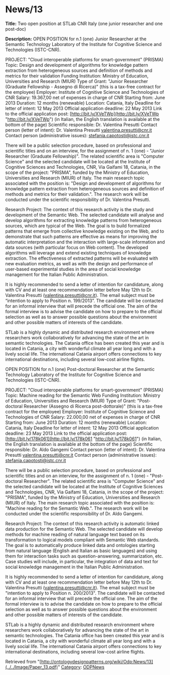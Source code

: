 #  News/13


__Title:__ Two open position at STLab CNR Italy (one junior researcher and one post-doc)


__Description:__ OPEN POSITION for n.1 (one) Junior Researcher at the Semantic Technology Laboratory of the Institute for Cognitive Science and Technologies (ISTC-CNR). 


PROJECT: "Cloud interoperable platforms for smart-government" (PRISMA) 
Topic: Design and development of algorithms for knowledge pattern extraction from heterogeneous sources and definition of methods and metrics for their validation
Funding Institution: Ministry of Education, Universities and Research (MIUR) 
Type of Grant: "Junior Researcher (Graduate Fellowship - Assegno di Ricerca)" (this is a tax-free contract for the employee)
Employer: Institute of Cognitive Science and Technologies of CNR
Salary: 19.367,00 net of expenses in charge of CNR 
Starting from: June 2013
Duration: 12 months (renewable)
Location: Catania, Italy
Deadline for letter of intent: 12 May 2013
Official application deadline: 22 May 2013 
Link to the official application post: [http://bit.ly/XVeTWp](http://bit.ly/XVeTWp "http://bit.ly/XVeTWp") (in Italian, the English translation is available at the bottom of the page)
Scientific responsible: Dr. Valentina Presutti
Contact person (letter of intent): Dr. Valentina Presutti valentina.presutti@cnr.it
Contact person (administrative issues): stefania.capotosti@istc.cnr.it


  

There will be a public selection procedure, based on professional and scientific titles and on an interview, for the assignment of n. 1 (one) - "Junior Researcher (Graduate Fellowship)". The related scientific area is "Computer Science" and the selected candidate will be located at the Institute of Cognitive Sciences and Technologies, CNR, Via Gaifami 18, Catania, in the scope of the project: "PRISMA", funded by the Ministry of Education, Universities and Research (MIUR) of Italy. The main research topic associated with the position is: "Design and development of algorithms for knowledge pattern extraction from heterogeneous sources and definition of methods and metrics for their validation.". The research work will be conducted under the scientific responsibility of Dr. Valentina Presutti.


Research Project: The context of this research activity is the study and development of the Semantic Web. The selected candidate will analyse and develop algorithms for extracting knowledge patterns from heterogeneous sources, which are typical of the Web. The goal is to build formalized patterns that emerge from collective knowledge existing on the Web, and to demonstrate that such patterns are effective as means for improving the automatic interpretation and the interaction with large-scale information and data sources (with particular focus on Web content). The developed algorithms will leverage and extend existing techniques of knowledge extraction. The effectiveness of extracted patterns will be evaluated with new evaluation metrics, as well as with the design and performance of user-based experimental studies in the area of social knowledge management for the Italian Public Administration.


It is highly recommended to send a letter of intention for candidature, along with CV and at least one recommendation letter before May 12th to Dr. Valentina Presutti (valentina.presutti@cnr.it). The email subject must be “intention to apply to Position n. 199/2013”. The candidate will be contacted for an informal interview that will precede the official one. The aim of the formal interview is to advise the candidate on how to prepare to the official selection as well as to answer possible questions about the environment and other possible matters of interests of the candidate.


STLab is a highly dynamic and distributed research environment where researchers work collaboratively for advancing the state of the art in semantic technologies. The Catania office has been created this year and is located in Catania, a city with wonderful climate all year long and with a lively social life. The international Catania airport offers connections to key international destinations, including several low-cost airline flights.


  

OPEN POSITION for n.1 (one) Post-doctoral Researcher at the Semantic Technology Laboratory of the Institute for Cognitive Science and Technologies (ISTC-CNR). 


PROJECT: "Cloud interoperable platforms for smart-government" (PRISMA) 
Topic: Machine reading for the Semantic Web
Funding Institution: Ministry of Education, Universities and Research (MIUR) 
Type of Grant: "Post-doctoral Researcher (Assegno di Ricerca post-dottorale)" (this is a tax-free contract for the employee)
Employer: Institute of Cognitive Science and Technologies of CNR
Salary: 22.000,00 net of expenses in charge of CNR 
Starting from: June 2013
Duration: 12 months (renewable)
Location: Catania, Italy
Deadline for letter of intent: 12 May 2013
Official application deadline: 23 May 2013 
Link to the official application post: [http://bit.ly/178k061](http://bit.ly/178k061 "http://bit.ly/178k061") (in Italian, the English translation is available at the bottom of the page)
Scientific responsible: Dr. Aldo Gangemi
Contact person (letter of intent): Dr. Valentina Presutti valentina.presutti@cnr.it
Contact person (administrative issues): stefania.capotosti@istc.cnr.it


  

There will be a public selection procedure, based on professional and scientific titles and on an interview, for the assignment of n. 1 (one) - "Post-doctoral Researcher". The related scientific area is "Computer Science" and the selected candidate will be located at the Institute of Cognitive Sciences and Technologies, CNR, Via Gaifami 18, Catania, in the scope of the project: "PRISMA", funded by the Ministry of Education, Universities and Research (MIUR) of Italy. The main research topic associated with the position is: "Machine reading for the Semantic Web.". The research work will be conducted under the scientific responsibility of Dr. Aldo Gangemi.


Research Project: The context of this research activity is automatic linked data production for the Semantic Web. The selected candidate will develop methods for machine reading of natural language text based on its transformation to logical models compliant with Semantic Web standards. The goal is to automatically produce linked data and ontologies starting from natural language (English and Italian as basic languages) and using them for interaction tasks such as question-answering, summarization, etc. Case studies will include, in particular, the integration of data and text for social knowledge management in the Italian Public Administration.


It is highly recommended to send a letter of intention for candidature, along with CV and at least one recommendation letter before May 12th to Dr. Valentina Presutti (valentina.presutti@cnr.it). The email subject must be "intention to apply to Position n. 200/2013". The candidate will be contacted for an informal interview that will precede the official one. The aim of the formal interview is to advise the candidate on how to prepare to the official selection as well as to answer possible questions about the environment and other possible matters of interests of the candidate.


STLab is a highly dynamic and distributed research environment where researchers work collaboratively for advancing the state of the art in semantic technologies. The Catania office has been created this year and is located in Catania, a city with wonderful climate all year long and with a lively social life. The international Catania airport offers connections to key international destinations, including several low-cost airline flights. 





Retrieved from "[http://ontologydesignpatterns.org/wiki/Odp:News/13](../../Image/Paper_13.pdf)"
 [Category](http://ontologydesignpatterns.org/wiki/Special:Categories "Special:Categories"): [ODPNews](../../Category/ODPNews "Category:ODPNews")